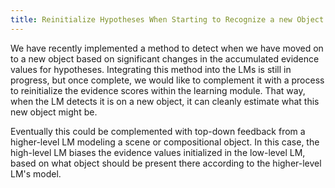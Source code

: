 ```yaml
---
title: Reinitialize Hypotheses When Starting to Recognize a new Object
---
```


We have recently implemented a method to detect when we have moved on to a new object based on significant changes in the accumulated evidence values for hypotheses. Integrating this method into the LMs is still in progress, but once complete, we would like to complement it with a process to reinitialize the evidence scores within the learning module. That way, when the LM detects it is on a new object, it can cleanly estimate what this new object might be.

Eventually this could be complemented with top-down feedback from a higher-level LM modeling a scene or compositional object. In this case, the high-level LM biases the evidence values initialized in the low-level LM, based on what object should be present there according to the higher-level LM's model.